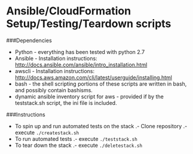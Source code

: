 # Ansible/CloudFormation Setup/Testing/Teardown scripts

###Dependencies
- Python - everything has been tested with python 2.7
- Ansible - Installation instructions: http://docs.ansible.com/ansible/intro_installation.html
- awscli - Installation instructions:  http://docs.aws.amazon.com/cli/latest/userguide/installing.html
- bash - the shell scripting portions of these scripts are written in bash, and possibly contain bashisms.
- dynamic ansible inventory script for aws - provided if by the teststack.sh script, the ini file is included. 

###Instructions
- To spin up and run automated tests on the stack
.- Clone repository
.- execute `./createstack.sh`
- To run automated tests
.- execute `./teststack.sh`
- To tear down the stack
.- execute `./deletestack.sh`
